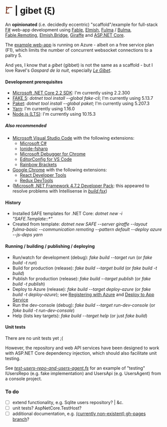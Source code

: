 # ![gibet](https://raw.githubusercontent.com/aornota/gibet/master/src/ui/public/gibet-24x24.png) | gibet (ξ)

An **opinionated** (i.e. decidedly eccentric) "scaffold"/example for full-stack [F#](http://fsharp.org/) web-app development using [Fable](http://fable.io/),
[Elmish](https://elmish.github.io/), [Fulma](https://github.com/Fulma/Fulma/) / [Bulma](https://bulma.io/), [Fable.Remoting](https://github.com/Zaid-Ajaj/Fable.Remoting/),
[Elmish.Bridge](https://github.com/Nhowka/Elmish.Bridge/), [Giraffe](https://github.com/giraffe-fsharp/Giraffe/) and [ASP.NET Core](https://docs.microsoft.com/en-us/aspnet/core/).

The [example web-app](https://gibet.azurewebsites.net/) is running on Azure - albeit on a free service plan (F1), which limits the number of concurrent websocket connections to a
paltry 5.

And yes, I know that a _gibet_ (gibbet) is not the same as a scaffold - but I love Ravel's _Gaspard de la nuit_, especially _[Le Gibet](https://www.youtube.com/watch?v=vRQF490yyAY/)_.

#### Development prerequisites

- [Microsoft .NET Core 2.2 SDK](https://dotnet.microsoft.com/download/dotnet-core/2.2/): I'm currently using 2.2.300
- [FAKE 5](https://fake.build/): _dotnet tool install --global fake-cli_; I'm currently using 5.13.7
- [Paket](https://fsprojects.github.io/Paket/): _dotnet tool install --global paket_; I'm currently using 5.207.3
- [Yarn](https://yarnpkg.com/lang/en/docs/install/): I'm currently using 1.16.0
- [Node.js (LTS)](https://nodejs.org/en/download/): I'm currently using 10.15.3

##### Also recommended

- [Microsoft Visual Studio Code](https://code.visualstudio.com/download/) with the following extensions:
    - [Microsoft C#](https://marketplace.visualstudio.com/items?itemName=ms-vscode.csharp)
    - [Ionide-fsharp](https://marketplace.visualstudio.com/items?itemName=ionide.ionide-fsharp)
    - [Microsoft Debugger for Chrome](https://marketplace.visualstudio.com/items?itemName=msjsdiag.debugger-for-chrome)
    - [EditorConfig for VS Code](https://marketplace.visualstudio.com/items?itemName=editorconfig.editorconfig)
    - [Rainbow Brackets](https://marketplace.visualstudio.com/items?itemName=2gua.rainbow-brackets)
- [Google Chrome](https://www.google.com/chrome/) with the following extensions:
    - [React Developer Tools](https://chrome.google.com/webstore/detail/react-developer-tools/fmkadmapgofadopljbjfkapdkoienihi/)
    - [Redux DevTools](https://chrome.google.com/webstore/detail/redux-devtools/lmhkpmbekcpmknklioeibfkpmmfibljd/)
- ([Microsoft .NET Framework 4.7.2 Developer Pack](https://dotnet.microsoft.com/download/dotnet-framework/net472/): this appeared to resolve problems with Intellisense in
_[build.fsx](https://github.com/aornota/gibet/blob/master/build.fsx)_)

#### History

- Installed SAFE templates for .NET Core: _dotnet new -i "SAFE.Template::*"_
- Created from template: _dotnet new SAFE --server giraffe --layout fulma-basic --communication remoting --pattern default --deploy azure --js-deps yarn_

#### Running / building / publishing / deploying

- Run/watch for development (debug): _fake build --target run_ (or _fake build -t run_)
- Build for production (release): _fake build --target build_ (or _fake build -t build_)
- Publish for production (release): _fake build --target publish_ (or _fake build -t publish_)
- Deploy to Azure (release): _fake build --target deploy-azure_ (or _fake build -t deploy-azure_);
see [Registering with Azure](https://safe-stack.github.io/docs/template-azure-registration/) and [Deploy to App Service](https://safe-stack.github.io/docs/template-appservice/)
- Run the dev-console (debug): _fake build --target run-dev-console_ (or _fake build -t run-dev-console_)
- Help (lists key targets): _fake build --target help_ (or just _fake build_)

#### Unit tests

There are no unit tests yet ;(

However, the repository and web API services have been designed to work with ASP.NET Core dependency injection, which should also facilitate unit testing.

See _[test-users-repo-and-users-agent.fs](https://github.com/aornota/gibet/blob/master/src/dev-console/test-users-repo-and-users-agent.fs)_ for an example of "testing" IUsersRepo
(e.g. fake implementation) and UsersApi (e.g. UsersAgent) from a console project.

### To do

- [ ] extend functionality, e.g. Sqlite users repository? | &c.
- [ ] unit tests? AspNetCore.TestHost?
- [ ] additional documentation, e.g. [(currently non-existent) gh-pages branch](https://aornota.github.io/gibet/)?
